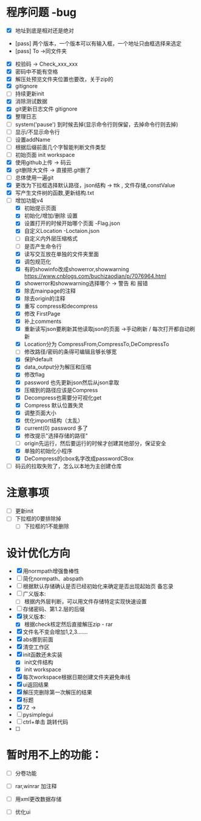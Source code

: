 # 程序问题 -bug
- [x] 地址到底是相对还是绝对
- [pass] 两个版本，一个版本可以有输入框，一个地址只由框选择来选定
- [pass] To ->同文件夹
- [x] 校验码 -> Check_xxx_xxx
- [x] 密码中不能有空格
- [x] 解压处预览文件夹位置也要改，关于zip的
- [x] gitignore
- [ ] 持续更新init
- [x] 消除测试数据
- [x] git更新日志文件 gitignore
- [x] 整理日志
- [ ] system('pause') 到时候去掉(显示命令行则保留，去掉命令行则去掉)
- [ ] 显示/不显示命令行
- [ ] 设置addName
- [ ] 根据后缀前面几个字智能判断文件类型
- [ ] 初始页面 init workspace
- [x] 使用github上传  -> 码云
- [x] git删除大文件 -> 直接把.git删了
- [ ] 总体使用一遍git
- [x] 更改为下拉框选择默认路径，json结构 -> ttk , 文件存储,constValue
- [x] 写产生文件树的函数,更新结构.txt
- [ ] 增加功能v4
    - [x] 初始提示页面
    - [x] 初始化/增加/删除 设置
    - [x] 设置打开的时候开始哪个页面   -Flag.json
    - [x] 自定义Location            -Loctaion.json
    - [ ] 自定义内外层压缩格式
    - [ ] 是否产生命令行
    - [x] 读写交互放在单独的文件夹里面
    - [x] 调包规范化
    - [x] 有的showinfo改成showerror,showwarning    https://www.cnblogs.com/buchizaodian/p/7076964.html
    - [x] showerror和showwarning选择哪个 -> 警告 和 报错
    - [x] 除去mainpage的注释
    - [x] 除去origin的注释
    - [x] 重写 compress和decompress
    - [x] 修改 FirstPage
    - [x] 补上comments
    - [x] 重新读写json要刷新其他读取json的页面 ->手动刷新 / 每次打开都自动刷新
    - [x] Location分为 CompressFrom,CompressTo,DeCompressTo
    - [ ] 修改路径/密码的条得可编辑且够长够宽
    - [x] 保护default
    - [x] data_output分为解压和压缩
    - [x] 修改flag
    - [x] password 也先更新json然后从json拿取
    - [x] 压缩到的路径应该是Compress
    - [x] Decompress也需要分可视化get
    - [x] Compress 默认位置失灵
    - [x] 调整页面大小
    - [x] 优化import结构（太乱）
    - [x] current(0) password 多了
    - [x] 修改提示"选择存储的路径"
    - [ ] origin先运行，然后要运行的时候才创建其他部分，保证安全
    - [x] 单独的初始化小程序
    - [x] DeCompress的cbox名字改成passwordCBox
- [ ] 码云的拉取失败了，怎么以本地为主创建仓库

# 注意事项
 - [ ] 更新init
 - [ ] 下拉框的0要排除掉
   - [ ] 下拉框的1不能删除

# 设计优化方向    
- [x] 用normpath增强鲁棒性
- [ ] 简化normpath、abspath
- [ ] 根据默认存储确认是否已经初始化来确定是否出现起始页
备忘录
- [ ] 广义版本:
    - [ ] 根据内外层判断，可以用文件存储特定实现快速设置
- [ ] 存储密码、第1.2.层的后缀
- [x] 狭义版本:
    - [x] 根据check核定然后直接解压zip - rar
- [x] 文件名不变会增加1,2,3.......
- [x] abs挪到前面
- [x] 清空工作区
- [x] init函数还未实装
    - [x] init文件结构
    - [x] init workspace
- [x] 每次workspace根据日期创建文件夹避免串线
- [x] ui返回结果
- [x] 解压完删除第一次解压的结果
- [x] 标题
- [x] 7Z ->
- [ ] pysimplegui
- [ ] ctrl+单击 跳转代码
- [ ] 

    
# 暂时用不上的功能：
- [ ] 分卷功能
- [ ] rar,winrar 加注释

- [ ] 用xml更改数据存储

- [ ] 优化ui

